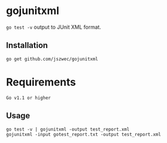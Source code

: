 gojunitxml
==========

`go test -v` output to JUnit XML format.

Installation
------------

    go get github.com/jszwec/gojunitxml

Requirements
============

    Go v1.1 or higher

Usage
-----

    go test -v | gojunitxml -output test_report.xml
    gojunitxml -input gotest_report.txt -output test_report.xml


